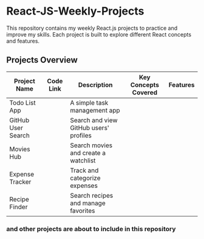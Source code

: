 # React-JS-Weekly-Projects
This repository contains my weekly React.js projects to practice and improve my skills. Each project is built to explore different React concepts and features.

## Projects Overview

| Project Name          | Code Link                                             | Description                               | Key Concepts Covered   | Features            |
|-----------------------|-------------------------------------------------------|-------------------------------------------|------------------------|---------------------|
| Todo List App         |                                                       | A simple task management app              |                        |                     |
| GitHub User Search    |                                                       | Search and view GitHub users' profiles    |                        |                     |
| Movies Hub            |                                                       | Search movies and create a watchlist      |                        |                     |
| Expense Tracker       |                                                       | Track and categorize expenses             |                        |                     |
| Recipe Finder         |                                                       | Search recipes and manage favorites       |                        |                     |

### and other projects are  about to include in this repository

